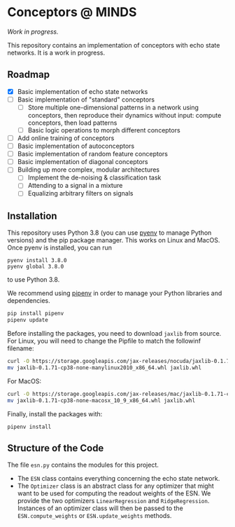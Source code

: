 # Conceptors @ MINDS
*Work in progress.*

This repository contains an implementation of conceptors with echo state networks. It is a work in progress. 

## Roadmap

- [x] Basic implementation of echo state networks
- [ ] Basic implementation of "standard" conceptors
   - [ ] Store multiple one-dimensional patterns in a network using conceptors, then reproduce their dynamics without input: compute conceptors, then load patterns
   - [ ] Basic logic operations to morph different conceptors
- [ ] Add online training of conceptors
- [ ] Basic implementation of autoconceptors
- [ ] Basic implementation of random feature conceptors
- [ ] Basic implementation of diagonal conceptors
- [ ] Building up more complex, modular architectures
   - [ ] Implement the de-noising & classification task
   - [ ] Attending to a signal in a mixture
   - [ ] Equalizing arbitrary filters on signals

## Installation

This repository uses Python 3.8 (you can use [pyenv](https://github.com/pyenv/pyenv) to manage Python versions) and the pip package manager. This works on Linux and MacOS. Once pyenv is installed, you can run 
```
pyenv install 3.8.0
pyenv global 3.8.0
```
to use Python 3.8.

We recommend using [pipenv](https://pipenv.pypa.io/en/latest/) in order to manage your Python libraries and dependencies. 
```bash
pip install pipenv
pipenv update
```

Before installing the packages, you need to download `jaxlib` from source. For Linux, you will need to change the Pipfile to match the followinf filename:
```bash
curl -O https://storage.googleapis.com/jax-releases/nocuda/jaxlib-0.1.71-cp38-none-manylinux2010_x86_64.whl
mv jaxlib-0.1.71-cp38-none-manylinux2010_x86_64.whl jaxlib.whl
```
For MacOS:
```bash
curl -O https://storage.googleapis.com/jax-releases/mac/jaxlib-0.1.71-cp38-none-macosx_10_9_x86_64.whl
mv jaxlib-0.1.71-cp38-none-macosx_10_9_x86_64.whl jaxlib.whl
```

Finally, install the packages with:
```
pipenv install
```

## Structure of the Code

The file `esn.py` contains the modules for this project. 

- The `ESN` class contains everything concerning the echo state network.
- The `Optimizer` class is an abstract class for any optimizer that might want to be used for computing the readout weights of the ESN. We provide the two optimizers `LinearRegression` and `RidgeRegression`. Instances of an optimizer class will then be passed to the `ESN.compute_weights` or `ESN.update_weights` methods. 
